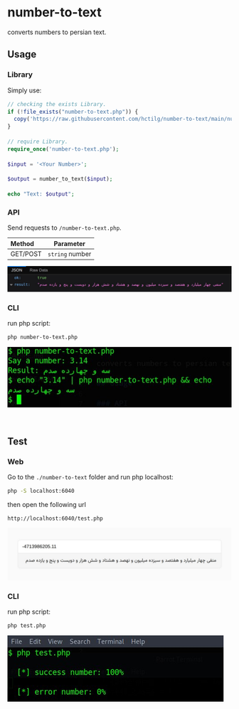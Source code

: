 # number-to-text

converts numbers to persian text.

## Usage

### Library

Simply use:

```php
// checking the exists Library.
if (!file_exists("number-to-text.php")) {
  copy('https://raw.githubusercontent.com/hctilg/number-to-text/main/number-to-text.php', 'number-to-text.php');
}

// require Library.
require_once('number-to-text.php');

$input = '<Your Number>';

$output = number_to_text($input);

echo "Text: $output";
```

### API

Send requests to `/number-to-text.php`.

| Method |  Parameter  |
|:---------|:---------:|
| GET/POST | `string` number |

![Preview](images/preview-api.jpg)

### CLI

run php script:

```bash
php number-to-text.php
```

![Preview](images/preview-cli.jpg)

<br>

## Test

### Web

Go to the `./number-to-text` folder and run php localhost:

```bash
php -S localhost:6040
```

then open the following url

```
http://localhost:6040/test.php
```

![Preview](images/test-web.jpg)

### CLI

run php script:

```bash
php test.php
```

![Preview](images/test-cli.jpg)